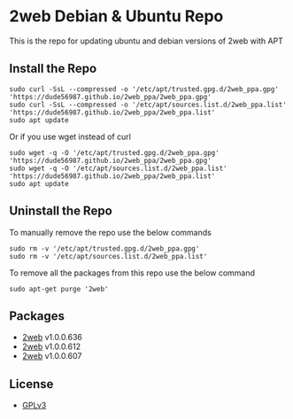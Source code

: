 # 2web Debian & Ubuntu Repo

This is the repo for updating ubuntu and debian versions of 2web with APT

## Install the Repo


	sudo curl -SsL --compressed -o '/etc/apt/trusted.gpg.d/2web_ppa.gpg' 'https://dude56987.github.io/2web_ppa/2web_ppa.gpg'
	sudo curl -SsL --compressed -o '/etc/apt/sources.list.d/2web_ppa.list' 'https://dude56987.github.io/2web_ppa/2web_ppa.list'
	sudo apt update


Or if you use wget instead of curl


	sudo wget -q -O '/etc/apt/trusted.gpg.d/2web_ppa.gpg' 'https://dude56987.github.io/2web_ppa/2web_ppa.gpg'
	sudo wget -q -O '/etc/apt/sources.list.d/2web_ppa.list' 'https://dude56987.github.io/2web_ppa/2web_ppa.list'
	sudo apt update

## Uninstall the Repo

To manually remove the repo use the below commands

	sudo rm -v '/etc/apt/trusted.gpg.d/2web_ppa.gpg'
	sudo rm -v '/etc/apt/sources.list.d/2web_ppa.list'

To remove all the packages from this repo use the below command

	sudo apt-get purge '2web'

## Packages

- [2web](https://github.com/dude56987/2web/) v1.0.0.636
- [2web](https://github.com/dude56987/2web/) v1.0.0.612
- [2web](https://github.com/dude56987/2web/) v1.0.0.607

## License

- [GPLv3](./LICENSE)

